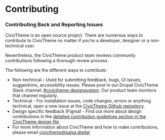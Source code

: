 # Contributing

### Contributing Back and Reporting Issues <a href="#aboutcivicthemedesignsystem-wip-contributingbackandreportingissues" id="aboutcivicthemedesignsystem-wip-contributingbackandreportingissues"></a>

CivicTheme is an open source project. There are numerous ways to contribute to CivicTheme no matter if you’re a developer, designer or a non-technical user.

Nevertheless, the CivicTheme product team reviews community contributions following a thorough review process.

The following are the different ways to contribute:

* Non-technical - Used for submitting feedback, bugs, UI issues, suggestions, accessibility issues. Please post in our Drupal CivicTheme Slack channel: [#civictheme-designsystem](https://drupal.slack.com/archives/C039UV0CQBZ). Our product team monitors that channel regularly.
* Technical - For installation issues, code changes, errors or anything technical, open a new issue at the [CivicTheme Github repository](https://github.com/salsadigitalauorg/civictheme\_source/issues).
* Design specific feedback (Figma) - Find out more about design contributions in the [detailed contribution guidelines section in the CivicTheme design file](https://www.figma.com/file/BMpoyUv9tXv91GXI8jRLJ3/CivicTheme.io%3A-Design-System-v1.1.0?node-id=1009%3A19330\&t=pe1ZX88EJctz6C8W-0).
* For more information about CivicTheme and how to make contributions, please email [civictheme@salsa.digital](mailto:civictheme@salsa.digital)

